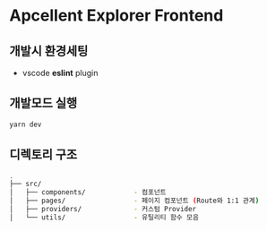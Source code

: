 # Apcellent Explorer Frontend

## 개발시 환경세팅
- vscode **eslint** plugin

## 개발모드 실행

```bash
yarn dev
```

## 디렉토리 구조

```bash
.
├── src/
│   ├── components/            - 컴포넌트
│   ├── pages/                 - 페이지 컴포넌트 (Route와 1:1 관계)
│   ├── providers/             - 커스텀 Provider
│   └── utils/                 - 유틸리티 함수 모음
```
